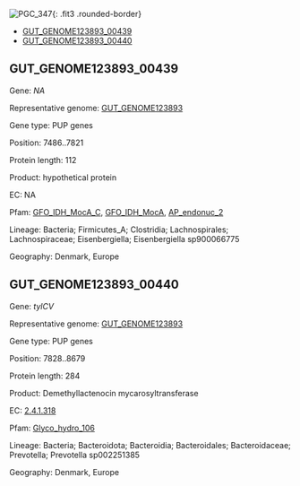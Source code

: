 ![PGC_347](../static/images/Clusters_figure/PGC_347.jpg){: .fit3 .rounded-border}

<ul id="myTab" class="nav nav-tabs">
  <li class="active">
        <a href="#tab1" data-toggle="tab">GUT_GENOME123893_00439</a>
  </li>
<li><a href="#tab2" data-toggle="tab">GUT_GENOME123893_00440</a></li>
</ul>

<div id="myTabContent" class="tab-content">
  <div class="tab-pane fade in active" id="tab1">

<h2 id="GUT_GENOME123893_00439">GUT_GENOME123893_00439</h2>
<p>Gene: <em>NA</em>
<p>Representative genome: <a href="https://www.ebi.ac.uk/metagenomics/genomes/MGYG-HGUT-03702">GUT_GENOME123893</a></p>
<p>Gene type: PUP genes</p>
<p>Position: 7486..7821</p>
<p>Protein length: 112</p>
<p>Product: hypothetical protein</p>
<p>EC: NA</p>
<p>Pfam: <a href="http://pfam.xfam.org/family/GFO_IDH_MocA_C">GFO_IDH_MocA_C</a>, <a href="http://pfam.xfam.org/family/GFO_IDH_MocA">GFO_IDH_MocA</a>, <a href="http://pfam.xfam.org/family/AP_endonuc_2">AP_endonuc_2</a></p>
<p>Lineage: Bacteria; Firmicutes_A; Clostridia; Lachnospirales; Lachnospiraceae; Eisenbergiella; Eisenbergiella sp900066775</p>
<p>Geography: Denmark, Europe</p>
  </div>

  <div class="tab-pane fade" id="tab2">

<h2 id="GUT_GENOME123893_00440">GUT_GENOME123893_00440</h2>
<p>Gene: <em>tylCV</em></p>
<p>Representative genome: <a href="https://www.ebi.ac.uk/metagenomics/genomes/MGYG-HGUT-04371">GUT_GENOME123893</a></p>
<p>Gene type: PUP genes</p>
<p>Position: 7828..8679</p>
<p>Protein length: 284</p>
<p>Product: Demethyllactenocin mycarosyltransferase</p>
<p>EC: <a href="https://www.brenda-enzymes.org/enzyme.php?ecno=2.4.1.318">2.4.1.318</a></p>
<p>Pfam: <a href="http://pfam.xfam.org/family/Glyco_hydro_106">Glyco_hydro_106</a></p>

<p>Lineage: Bacteria; Bacteroidota; Bacteroidia; Bacteroidales; Bacteroidaceae; Prevotella; Prevotella sp002251385</p>
<p>Geography: Denmark, Europe</p>

  </div>
</div>
